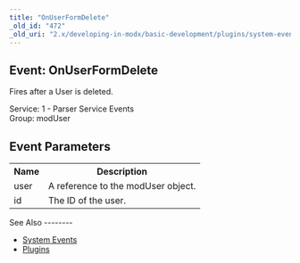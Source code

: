 ```yaml
---
title: "OnUserFormDelete"
_old_id: "472"
_old_uri: "2.x/developing-in-modx/basic-development/plugins/system-events/onuserformdelete"
---
```


Event: OnUserFormDelete
-----------------------

Fires after a User is deleted.

Service: 1 - Parser Service Events   
Group: modUser

Event Parameters
----------------

<table><tbody><tr><th>Name</th><th>Description</th></tr><tr><td>user</td><td>A reference to the modUser object.</td></tr><tr><td>id</td><td>The ID of the user.</td></tr></tbody></table>See Also
--------

- [System Events](developing-in-modx/basic-development/plugins/system-events "System Events")
- [Plugins](developing-in-modx/basic-development/plugins "Plugins")